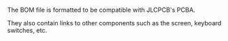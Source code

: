 The BOM file is formatted to be compatible with JLCPCB's PCBA.

They also contain links to other components such as the screen, keyboard switches, etc.
